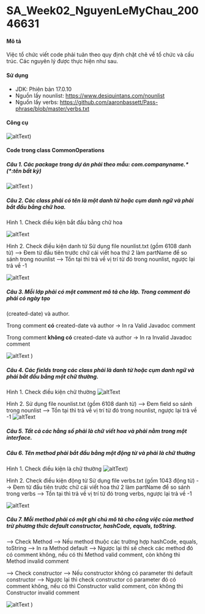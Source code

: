 # SA_Week02_NguyenLeMyChau_20046631

#### Mô tả
Việc tổ chức viết code phải tuân theo quy định chặt chẽ về tổ chức và cấu trúc. Các nguyên lý được thực hiện như sau.

#### Sử dụng
- JDK: Phiên bản 17.0.10
- Nguồn lấy nounlist: <https://www.desiquintans.com/nounlist>
- Nguồn lấy verbs: <https://github.com/aaronbassett/Pass-phrase/blob/master/verbs.txt>


#### Công cụ
![altText](images/tool.png "Tool"))

#### Code trong class CommonOperations

##### Câu 1. Các package trong dự án phải theo mẫu: com.companyname.* (*:tên bất kỳ)

![altText](images/Cau1.png "Cau1") )


##### Câu 2. Các class phải có tên là một danh từ hoặc cụm danh ngữ và phải bắt đầu bằng chữ hoa.

Hình 1. Check điều kiện bắt đầu bằng chữ hoa 

![altText](images/Cau2.png "Cau2")

Hình 2. Check điều kiện danh từ
Sử dụng file nounlist.txt (gồm 6108 danh từ) --> Đem từ đầu tiên trước chữ cái viết hoa thứ 2 làm partName để so sánh trong nounlist --> Tồn tại thì trả về vị trí từ đó trong nounlist, ngược lại trả về -1

![altText](images/Cau2_2.png "Cau2_2")

##### Câu 3. Mỗi lớp phải có một comment mô tả cho lớp. Trong comment đó phải có ngày tạo
(created-date) và author.

Trong comment **có** created-date và author -> In ra Valid Javadoc comment

Trong comment **không có** created-date và author -> In ra Invalid Javadoc comment

![altText](images/Cau3.png "Cau3") )

##### Câu 4. Các fields trong các class phải là danh từ hoặc cụm danh ngữ và phải bắt đầu bằng một chữ thường.

Hình 1. Check điều kiện chữ thường
![altText](images/Cau4.png "Cau4")

Hình 2. Sử dụng file nounlist.txt (gồm 6108 danh từ) --> Đem field so sánh trong nounlist --> Tồn tại thì trả về vị trí từ đó trong nounlist, ngược lại trả về -1
![altText](images/Cau4_2.png "Cau4_2")


##### Câu 5. Tất cả các hằng số phải là chữ viết hoa và phải nằm trong một interface.

##### Câu 6. Tên method phải bắt đầu bằng một động từ và phải là chữ thường

Hình 1. Check điều kiện là chữ thường
![altText](images/Cau6.png "Cau6"))

Hình 2. Check điều kiện động từ
Sử dụng file verbs.txt (gồm 1043 động từ) --> Đem từ đầu tiên trước chữ cái viết hoa thứ 2 làm partName để so sánh trong verbs --> Tồn tại thì trả về vị trí từ đó trong verbs, ngược lại trả về -1

![altText](images/Cau6_3.png "Cau6_3")

##### Câu 7. Mỗi method phải có một ghi chú mô tả cho công việc của method trừ phương thức default constructor, hashCode, equals, toString.

--> Check Method 
--> Nếu method thuộc các trường hợp hashCode, equals, toString --> In ra Method default
--> Ngược lại thì sẽ check các method đó có comment không, nếu có thì Method valid comment, còn không thì Method invalid comment

--> Check constructor
--> Nếu constructor không có parameter thì default constructor
--> Ngược lại thì check constructor có parameter đó có comment không, nếu có thì Constructor valid comment, còn không thì Constructor invalid comment

![altText](images/Cau7.png "Cau7") )
